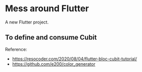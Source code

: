 # Mess around Flutter

A new Flutter project.

## To define and consume Cubit

Reference:

* https://resocoder.com/2020/08/04/flutter-bloc-cubit-tutorial/
* https://github.com/e200/color_generator

